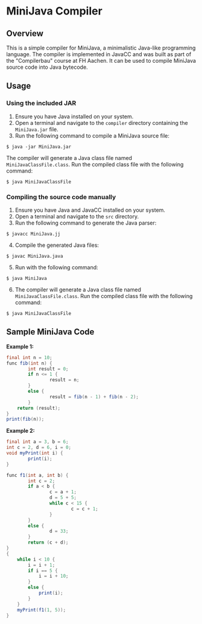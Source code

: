 # MiniJava Compiler

## Overview
This is a simple compiler for MiniJava, a minimalistic Java-like programming language. The compiler is implemented in JavaCC and was built as part of the "Compilerbau" course at FH Aachen. It can be used to compile MiniJava source code into Java bytecode.

## Usage

### Using the included JAR
1. Ensure you have Java installed on your system.
2. Open a terminal and navigate to the `compiler` directory containing the `MiniJava.jar` file.
3. Run the following command to compile a MiniJava source file:
```
$ java -jar MiniJava.jar
```
The compiler will generate a Java class file named `MiniJavaClassFile.class`. Run the compiled class file with the following command:
```
$ java MiniJavaClassFile
```

### Compiling the source code manually
1. Ensure you have Java and JavaCC installed on your system.
2. Open a terminal and navigate to the `src` directory.
3. Run the following command to generate the Java parser:
```
$ javacc MiniJava.jj
```
4. Compile the generated Java files:
```
$ javac MiniJava.java
```
5. Run with the following command:
```
$ java MiniJava
```
6. The compiler will generate a Java class file named `MiniJavaClassFile.class`. Run the compiled class file with the following command:
```
$ java MiniJavaClassFile
```

## Sample MiniJava Code
**Example 1:**
```java
final int n = 10;
func fib(int n) {
        int result = 0;
        if n <= 1 {
                result = n;
        }
        else {
                result = fib(n - 1) + fib(n - 2);
        }
	return (result);
}
print(fib(n));
```

**Example 2:**
```java
final int a = 3, b = 6;
int c = 2, d = 6, i = 0;
void myPrint(int i) {
        print(i);
}

func f1(int a, int b) {
        int c = 2;
        if a < b {
                c = a + 1;
                d = 5 + 5;
                while c < 15 {
                        c = c + 1;
                }
        }
        else {
                d = 33;
        }
        return (c + d);
}
{
	while i < 10 {
		i = i + 1;
		if i == 5 {
			i = i + 10;
		}
		else {
			print(i);
		}
	}
	myPrint(f1(1, 5));
}

```
